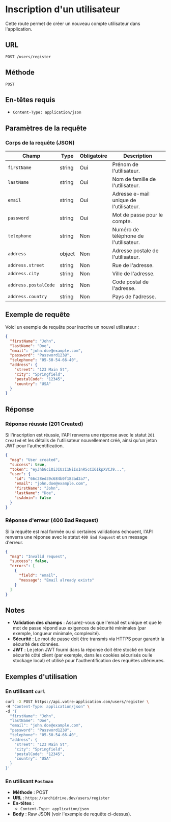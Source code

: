# Inscription d'un utilisateur

Cette route permet de créer un nouveau compte utilisateur dans l'application.

## URL

`POST /users/register`

## Méthode

`POST`

## En-têtes requis

- `Content-Type: application/json`

## Paramètres de la requête

### Corps de la requête (JSON)

| Champ       | Type   | Obligatoire | Description                                  |
|-------------|--------|-------------|----------------------------------------------|
| `firstName` | string | Oui         | Prénom de l'utilisateur.                     |
| `lastName`  | string | Oui         | Nom de famille de l'utilisateur.             |
| `email`     | string | Oui         | Adresse e-mail unique de l'utilisateur.      |
| `password`  | string | Oui         | Mot de passe pour le compte.                 |
| `telephone` | string | Non         | Numéro de téléphone de l'utilisateur.        |
| `address`   | object | Non         | Adresse postale de l'utilisateur.            |
| `address.street`    | string | Non         | Rue de l'adresse.                            |
| `address.city`      | string | Non         | Ville de l'adresse.                          |
| `address.postalCode`| string | Non         | Code postal de l'adresse.                    |
| `address.country`   | string | Non         | Pays de l'adresse.                           |

## Exemple de requête

Voici un exemple de requête pour inscrire un nouvel utilisateur :

```json
{
  "firstName": "John",
  "lastName": "Doe",
  "email": "john.doe@example.com",
  "password": "Password123@",
  "telephone": "05-50-54-66-40",
  "address": {
    "street": "123 Main St",
    "city": "Springfield",
    "postalCode": "12345",
    "country": "USA"
  }
}
```

## Réponse

### Réponse réussie (201 Created)

Si l'inscription est réussie, l'API renverra une réponse avec le statut `201 Created` et les détails de l'utilisateur nouvellement créé, ainsi qu'un jeton JWT pour l'authentification.

```json
{
  "msg": "User created",
  "success": true,
  "token": "eyJhbGciOiJIUzI1NiIsInR5cCI6IkpXVCJ9...",
  "user": {
    "id": "66c28ed39c684b0f183ad3a7",
    "email": "john.doe@example.com",
    "firstName": "John",
    "lastName": "Doe",
    "isAdmin": false
  }
}
```

### Réponse d'erreur (400 Bad Request)

Si la requête est mal formée ou si certaines validations échouent, l'API renverra une réponse avec le statut `400 Bad Request` et un message d'erreur.

```json
{
  "msg": "Invalid request",
  "success": false,
  "errors": [
    {
      "field": "email",
      "message": "Email already exists"
    }
  ]
}
```

## Notes

- **Validation des champs** : Assurez-vous que l'email est unique et que le mot de passe répond aux exigences de sécurité minimales (par exemple, longueur minimale, complexité).
- **Sécurité** : Le mot de passe doit être transmis via HTTPS pour garantir la sécurité des données.
- **JWT** : Le jeton JWT fourni dans la réponse doit être stocké en toute sécurité côté client (par exemple, dans les cookies sécurisés ou le stockage local) et utilisé pour l'authentification des requêtes ultérieures.

## Exemples d'utilisation

### En utilisant `curl`

```bash
curl -X POST https://api.votre-application.com/users/register \
-H "Content-Type: application/json" \
-d '{
  "firstName": "John",
  "lastName": "Doe",
  "email": "john.doe@example.com",
  "password": "Password123@",
  "telephone": "05-50-54-66-40",
  "address": {
    "street": "123 Main St",
    "city": "Springfield",
    "postalCode": "12345",
    "country": "USA"
  }
}'
```

### En utilisant `Postman`

- **Méthode** : POST
- **URL** : `https://archidrive.dev/users/register`
- **En-têtes** :
  - `Content-Type: application/json`
- **Body** : Raw JSON (voir l'exemple de requête ci-dessus).


